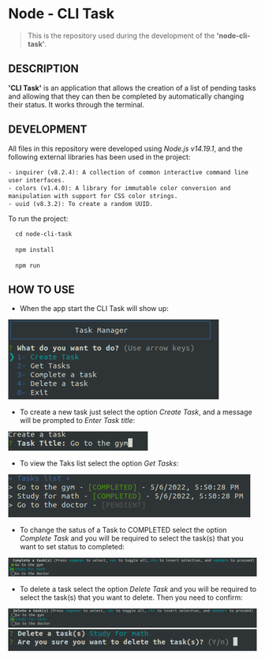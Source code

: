 # Node - CLI Task

> This is the repository used during the development of the **'node-cli-task'**.

## DESCRIPTION

**'CLI Task'** is an application that allows the creation of a list of pending tasks and allowing that they can then be completed by automatically changing their status. It works through the terminal.

## DEVELOPMENT

All files in this repository were developed using _Node.js v14.19.1_, and the following external libraries has been used in the project:

    - inquirer (v8.2.4): A collection of common interactive command line user interfaces.
    - colors (v1.4.0): A library for immutable color conversion and manipulation with support for CSS color strings.
    - uuid (v8.3.2): To create a random UUID.

To run the project:

```
  cd node-cli-task

  npm install

  npm run
```

## HOW TO USE

- When the app start the CLI Task will show up:

![ToDo App Menu](task-menu.png)

- To create a new task just select the option _Create Task_, and a message will be prompted to _Enter Task title_:

![Create Task](task-create.png)

- To view the Taks list select the option _Get Tasks_:

![Tasks list](task-list.png)

- To change the satus of a Task to COMPLETED select the option _Complete Task_ and you will be required to select the task(s) that you want to set status to completed:

![Complete Task](task-complete.png)

- To delete a task select the option _Delete Task_ and you will be required to select the task(s) that you want to delete. Then you need to confirm:

![Delete Task](task-delete.png)
![Delete Task Confirm](task-delete-confirm.png)
